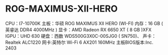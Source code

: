# ROG-MAXIMUS-XII-HERO
CPU：I7-10700K
主板：华硕 ROG MAXIMUS XII HERO (WI-FI)
内存：16 GB ( 英睿达 DDR4 4000MHz )
显卡：AMD Radeon RX 6650 XT ( 8 GB )XFX
IGPU：UHD 630
硬盘：西数 WDS500G3X0C-00SJG0 ( SN750)、
声卡：Realtek ALC1220
网卡:英特尔 Wi-Fi 6 AX201 160MHz
主板BIOS版本:Inc. 2403
